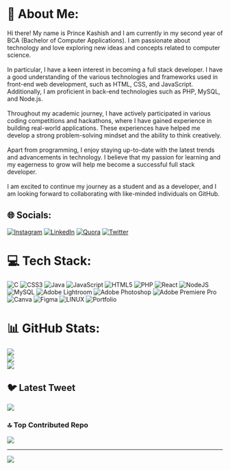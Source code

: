 # 💫 About Me:
Hi there! My name is Prince Kashish and I am currently in my second year of BCA (Bachelor of Computer Applications). I am passionate about technology and love exploring new ideas and concepts related to computer science.<br><br>In particular, I have a keen interest in becoming a full stack developer. I have a good understanding of the various technologies and frameworks used in front-end web development, such as HTML, CSS, and JavaScript. Additionally, I am proficient in back-end technologies such as PHP, MySQL, and Node.js.<br><br>Throughout my academic journey, I have actively participated in various coding competitions and hackathons, where I have gained experience in building real-world applications. These experiences have helped me develop a strong problem-solving mindset and the ability to think creatively.<br><br>Apart from programming, I enjoy staying up-to-date with the latest trends and advancements in technology. I believe that my passion for learning and my eagerness to grow will help me become a successful full stack developer.<br><br>I am excited to continue my journey as a student and as a developer, and I am looking forward to collaborating with like-minded individuals on GitHub.


## 🌐 Socials:
[![Instagram](https://img.shields.io/badge/Instagram-%23E4405F.svg?logo=Instagram&logoColor=white)](https://instagram.com/https://www.instagram.com/prince_kashish_/?igshid=ZDdkNTZiNTM%3D) [![LinkedIn](https://img.shields.io/badge/LinkedIn-%230077B5.svg?logo=linkedin&logoColor=white)](https://linkedin.com/in/https://www.linkedin.com/in/prince-kashish-6b6302214/) [![Quora](https://img.shields.io/badge/Quora-%23B92B27.svg?logo=Quora&logoColor=white)](https://quora.com/profile/https://www.quora.com/profile/Prince-4214) [![Twitter](https://img.shields.io/badge/Twitter-%231DA1F2.svg?logo=Twitter&logoColor=white)](https://twitter.com/https://twitter.com/Prince_kashish?t=RwrzV1-TMoS4XLkb5_Gwyg&s=08) 

# 💻 Tech Stack:
![C](https://img.shields.io/badge/c-%2300599C.svg?style=for-the-badge&logo=c&logoColor=white) ![CSS3](https://img.shields.io/badge/css3-%231572B6.svg?style=for-the-badge&logo=css3&logoColor=white) ![Java](https://img.shields.io/badge/java-%23ED8B00.svg?style=for-the-badge&logo=java&logoColor=white) ![JavaScript](https://img.shields.io/badge/javascript-%23323330.svg?style=for-the-badge&logo=javascript&logoColor=%23F7DF1E) ![HTML5](https://img.shields.io/badge/html5-%23E34F26.svg?style=for-the-badge&logo=html5&logoColor=white) ![PHP](https://img.shields.io/badge/php-%23777BB4.svg?style=for-the-badge&logo=php&logoColor=white) ![React](https://img.shields.io/badge/react-%2320232a.svg?style=for-the-badge&logo=react&logoColor=%2361DAFB) ![NodeJS](https://img.shields.io/badge/node.js-6DA55F?style=for-the-badge&logo=node.js&logoColor=white) ![MySQL](https://img.shields.io/badge/mysql-%2300f.svg?style=for-the-badge&logo=mysql&logoColor=white) ![Adobe Lightroom](https://img.shields.io/badge/Adobe%20Lightroom-31A8FF.svg?style=for-the-badge&logo=Adobe%20Lightroom&logoColor=white) ![Adobe Photoshop](https://img.shields.io/badge/adobephotoshop-%2331A8FF.svg?style=for-the-badge&logo=adobephotoshop&logoColor=white) ![Adobe Premiere Pro](https://img.shields.io/badge/Adobe%20Premiere%20Pro-9999FF.svg?style=for-the-badge&logo=Adobe%20Premiere%20Pro&logoColor=white) ![Canva](https://img.shields.io/badge/Canva-%2300C4CC.svg?style=for-the-badge&logo=Canva&logoColor=white) 	![Figma](https://img.shields.io/badge/figma-%23F24E1E.svg?style=for-the-badge&logo=figma&logoColor=white) ![LINUX](https://img.shields.io/badge/Linux-FCC624?style=for-the-badge&logo=linux&logoColor=black) ![Portfolio](https://img.shields.io/badge/Portfolio-%23000000.svg?style=for-the-badge&logo=firefox&logoColor=#FF7139)
# 📊 GitHub Stats:
![](https://github-readme-stats.vercel.app/api?username=prince930&theme=dark&hide_border=false&include_all_commits=false&count_private=false)<br/>
![](https://github-readme-streak-stats.herokuapp.com/?user=prince930&theme=dark&hide_border=false)<br/>
![](https://github-readme-stats.vercel.app/api/top-langs/?username=prince930&theme=dark&hide_border=false&include_all_commits=false&count_private=false&layout=compact)

## 🐦 Latest Tweet
[![](https://gtce.itsvg.in/api?username=https://twitter.com/Prince_kashish?t=RwrzV1-TMoS4XLkb5_Gwyg&s=08)](https://github.com/VishwaGauravIn/github-twitter-card-embed)

### 🔝 Top Contributed Repo
![](https://github-contributor-stats.vercel.app/api?username=prince930&limit=5&theme=dark&combine_all_yearly_contributions=true)

---
[![](https://visitcount.itsvg.in/api?id=prince930&icon=0&color=0)](https://visitcount.itsvg.in)

<!-- Proudly created with GPRM ( https://gprm.itsvg.in ) -->
